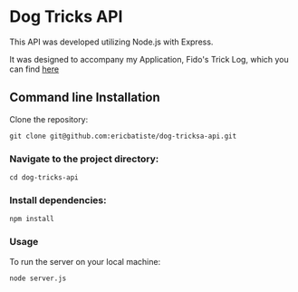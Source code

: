 # Dog Tricks API

This API was developed utilizing Node.js with Express. 

It was designed to accompany my Application, Fido's Trick Log, which you can find [here](https://github.com/ericbatiste/dog-tricks-ui) 


## Command line Installation
Clone the repository:

`git clone git@github.com:ericbatiste/dog-tricksa-api.git`

### Navigate to the project directory:

`cd dog-tricks-api`

### Install dependencies:

`npm install`

### Usage

To run the server on your local machine:

`node server.js`
